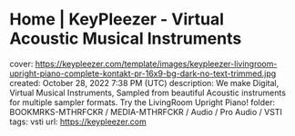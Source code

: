 # Home | KeyPleezer - Virtual Acoustic Musical Instruments

cover: https://keypleezer.com/template/images/keypleezer-livingroom-upright-piano-complete-kontakt-pr-16x9-bg-dark-no-text-trimmed.jpg
created: October 28, 2022 7:38 PM (UTC)
description: We make Digital, Virtual Musical Instruments, Sampled from beautiful Acoustic instruments for multiple sampler formats. Try the LivingRoom Upright Piano!
folder: BOOKMRKS-MTHRFCKR / MEDIA-MTHRFCKR / Audio / Pro Audio / VSTI
tags: vsti
url: https://keypleezer.com
